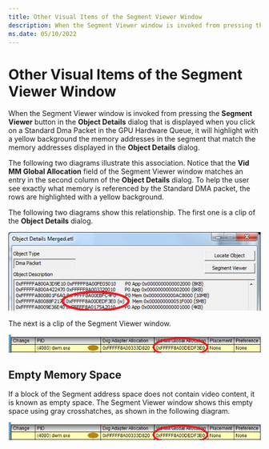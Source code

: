 ```yaml
---
title: Other Visual Items of the Segment Viewer Window
description: When the Segment Viewer window is invoked from pressing the Segment Viewer button in the Object Details dialog that is displayed. 
ms.date: 05/10/2022
---
```


# Other Visual Items of the Segment Viewer Window

When the Segment Viewer window is invoked from pressing the **Segment Viewer** button in the **Object Details** dialog that is displayed when you click on a Standard Dma Packet in the GPU Hardware Queue, it will highlight with a yellow background the memory addresses in the segment that match the memory addresses displayed in the **Object Details** dialog. 

The following two diagrams illustrate this association. Notice that the **Vid MM Global Allocation** field of the Segment Viewer window matches an entry in the second column of the **Object Details** dialog. To help the user see exactly what memory is referenced by the Standard DMA packet, the rows are highlighted with a yellow background.

The following two diagrams show this relationship. The first one is a clip of the **Object Details** dialog. 

![Object Details Merged.et](.\images\object-details-merged.png) 

The next is a clip of the Segment Viewer window.

![Segment Viewer](.\images\segment-viewer.png)

## Empty Memory Space
 
If a block of the Segment address space does not contain video content, it is known as empty space. The Segment Viewer window shows this empty space using gray crosshatches, as shown in the following diagram.

![Empty Memory Space](.\images\empty-memory-space.png)
